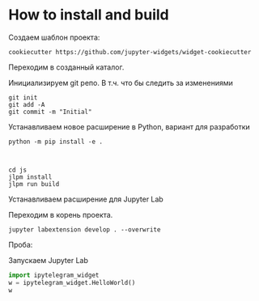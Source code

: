 # How to install and build

Создаем шаблон проекта:

	cookiecutter https://github.com/jupyter-widgets/widget-cookiecutter

Переходим в созданный каталог.

Инициализируем git репо. В т.ч. что бы следить за изменениями

	git init
	git add -A
	git commit -m "Initial"

Устанавливаем новое расширение в Python, вариант для разработки

	python -m pip install -e .



	cd js
	jlpm install
	jlpm run build

Устанавливаем расширение для Jupyter Lab

Переходим в корень проекта.

	jupyter labextension develop . --overwrite

Проба:

Запускаем Jupyter Lab

```python
import ipytelegram_widget
w = ipytelegram_widget.HelloWorld()
w
```

